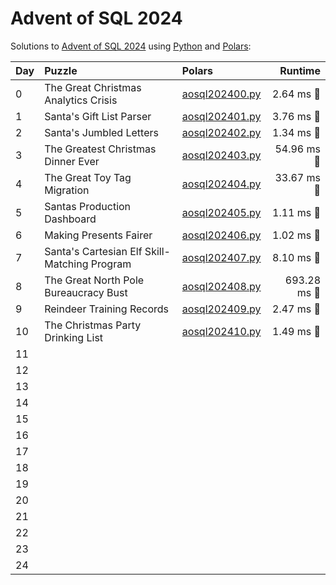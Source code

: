 # Advent of SQL 2024

Solutions to [Advent of SQL 2024](https://adventofsql.com/) using [Python](https://www.python.org/) and [Polars](https://docs.pola.rs/):

| Day  | Puzzle                                       | Polars                                                                          |     Runtime |
| :--- | :------------------------------------------- | :------------------------------------------------------------------------------ | ----------: |
| 0    | The Great Christmas Analytics Crisis         | [aosql202400.py](00_the_great_christmas_analytics_crisis/aosql202400.py)        |   2.64 ms 🔵 |
| 1    | Santa's Gift List Parser                     | [aosql202401.py](01_santas_gift_list_parser/aosql202401.py)                     |   3.76 ms 🔵 |
| 2    | Santa's Jumbled Letters                      | [aosql202402.py](02_santas_jumbled_letters/aosql202402.py)                      |   1.34 ms 🔵 |
| 3    | The Greatest Christmas Dinner Ever           | [aosql202403.py](03_the_greatest_christmas_dinner_ever/aosql202403.py)          |  54.96 ms 🔵 |
| 4    | The Great Toy Tag Migration                  | [aosql202404.py](04_the_great_toy_tag_migration/aosql202404.py)                 |  33.67 ms 🔵 |
| 5    | Santas Production Dashboard                  | [aosql202405.py](05_santas_production_dashboard/aosql202405.py)                 |   1.11 ms 🔵 |
| 6    | Making Presents Fairer                       | [aosql202406.py](06_making_presents_fairer/aosql202406.py)                      |   1.02 ms 🔵 |
| 7    | Santa's Cartesian Elf Skill-Matching Program | [aosql202407.py](07_santas_cartesian_elf_skill-matching_program/aosql202407.py) |   8.10 ms 🔵 |
| 8    | The Great North Pole Bureaucracy Bust        | [aosql202408.py](08_the_great_north_pole_bureaucracy_bust/aosql202408.py)       | 693.28 ms 🔵 |
| 9    | Reindeer Training Records                    | [aosql202409.py](09_reindeer_training_records/aosql202409.py)                   |   2.47 ms 🔵 |
| 10   | The Christmas Party Drinking List            | [aosql202410.py](10_the_christmas_party_drinking_list/aosql202410.py)           |   1.49 ms 🔵 |
| 11   |                                              |                                                                                 |             |
| 12   |                                              |                                                                                 |             |
| 13   |                                              |                                                                                 |             |
| 14   |                                              |                                                                                 |             |
| 15   |                                              |                                                                                 |             |
| 16   |                                              |                                                                                 |             |
| 17   |                                              |                                                                                 |             |
| 18   |                                              |                                                                                 |             |
| 19   |                                              |                                                                                 |             |
| 20   |                                              |                                                                                 |             |
| 21   |                                              |                                                                                 |             |
| 22   |                                              |                                                                                 |             |
| 23   |                                              |                                                                                 |             |
| 24   |                                              |                                                                                 |             |
